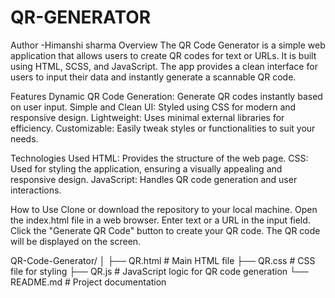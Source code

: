 # QR-GENERATOR
Author -Himanshi sharma
Overview
The QR Code Generator is a simple web application that allows users to create QR codes for text or URLs. It is built using HTML, SCSS, and JavaScript. The app provides a clean interface for users to input their data and instantly generate a scannable QR code.

Features
Dynamic QR Code Generation: Generate QR codes instantly based on user input.
Simple and Clean UI: Styled using CSS for modern and responsive design.
Lightweight: Uses minimal external libraries for efficiency.
Customizable: Easily tweak styles or functionalities to suit your needs.

Technologies Used
HTML: Provides the structure of the web page.
CSS: Used for styling the application, ensuring a visually appealing and responsive design.
JavaScript: Handles QR code generation and user interactions.

How to Use
Clone or download the repository to your local machine.
Open the index.html file in a web browser.
Enter text or a URL in the input field.
Click the "Generate QR Code" button to create your QR code.
The QR code will be displayed on the screen.

QR-Code-Generator/
│
├── QR.html        # Main HTML file
├── QR.css        # CSS file for styling
├── QR.js         # JavaScript logic for QR code generation
└── README.md         # Project documentation

